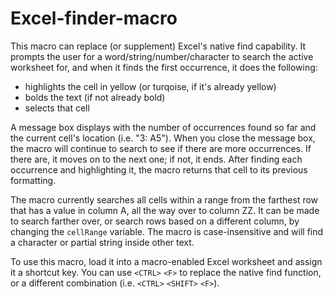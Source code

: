 # Excel-finder-macro
This macro can replace (or supplement) Excel's native find capability.  It prompts the user for a word/string/number/character to search the active worksheet for, and when it finds the first occurrence, it does the following:
- highlights the cell in yellow (or turqoise, if it's already yellow)
- bolds the text (if not already bold)
- selects that cell

A message box displays with the number of occurrences found so far and the current cell's location (i.e. "3: A5").  When you close the message box, the macro will continue to search to see if there are more occurrences.  If there are, it moves on to the next one; if not, it ends.  After finding each occurrence and highlighting it, the macro returns that cell to its previous formatting.

The macro currently searches all cells within a range from the farthest row that has a value in column A, all the way over to column ZZ.  It can be made to search farther over, or search rows based on a different column, by changing the `cellRange` variable.  The macro is case-insensitive and will find a character or partial string inside other text.

To use this macro, load it into a macro-enabled Excel worksheet and assign it a shortcut key.  You can use `<CTRL>` `<F>` to replace the native find function, or a different combination (i.e. `<CTRL>` `<SHIFT>` `<F>`).
